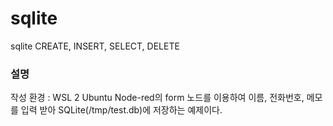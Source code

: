 sqlite
======

sqlite CREATE, INSERT, SELECT, DELETE

### 설명

작성 환경 : WSL 2 Ubuntu
Node-red의 form 노드를 이용하여 이름, 전화번호, 메모를 입력 받아 SQLite(/tmp/test.db)에 저장하는 예제이다.
